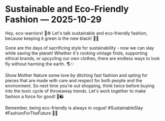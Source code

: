 # Sustainable and Eco-Friendly Fashion — 2025-10-29

Hey, eco-warriors! 👗♻️ Let's talk sustainable and eco-friendly fashion, because keeping it green is the new black! 🌿💚

Gone are the days of sacrificing style for sustainability - now we can slay while saving the planet! Whether it's rocking vintage finds, supporting ethical brands, or upcycling our own clothes, there are endless ways to look fly without harming the earth. 🌎✨

Show Mother Nature some love by ditching fast fashion and opting for pieces that are made with care and respect for both people and the environment. So next time you're out shopping, think twice before buying into the toxic cycle of throwaway trends. Let's work together to make fashion a force for good! 💪🛍️

Remember, being eco-friendly is always in vogue! #SustainableSlay #FashionForTheFuture 🌟💃